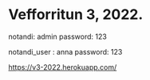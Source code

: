# Vefforritun 3, 2022. 

notandi: admin 
password: 123

notandi_user : anna
password: 123

https://v3-2022.herokuapp.com/